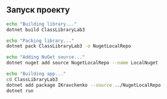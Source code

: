 ## Запуск проекту

```bash
echo "Building library..."
dotnet build ClassLibraryLab3
```

```bash
echo "Packing library..."
dotnet pack ClassLibraryLab3 -o NugetLocalRepo
```

```bash
echo "Adding NuGet source..."
dotnet nuget add source NugetLocalRepo --name LocalNuget
```

```bash
echo "Building app..."
cd ClassLibraryLab3
dotnet add package IKravchenko --source ../NugetLocalRepo
dotnet run
```
